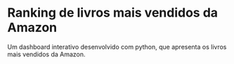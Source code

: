 # Ranking de livros mais vendidos da Amazon

Um dashboard interativo desenvolvido com python, que apresenta os livros mais vendidos da Amazon. 
 
